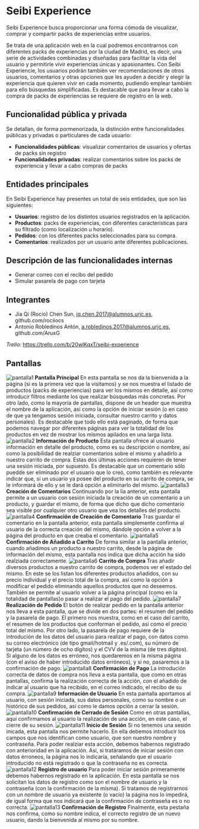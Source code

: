 # Seibi Experience
Seibi Experience busca proporcionar una forma cómoda de visualizar, comprar y compartir packs de experiencias entre usuarios.

Se trata de una aplicación web en la cual podremos encontrarnos con diferentes packs de experiencias por la ciudad de Madrid, es decir, una serie de actividades combinadas y diseñadas para facilitar la vida del usuario y permitirle vivir experiencias únicas y apasionantes. Con Seibi Experiencie, los usuarios podrán también ver recomendaciones de otros usuarios, comentarios y otras opciones que les ayuden a decidir y elegir la experiencia que quieren vivir en cada momento, pudiendo emplear también para ello búsquedas simplificadas. Es destacable que para llevar a cabo la compra de packs de experiencias se requiere de registro en la web.
## Funcionalidad pública y privada
Se detallan, de forma pormenorizada, la distinción entre funcionalidades públicas y privadas o particulares de cada usuario:
* __Funcionalidades públicas__: visualizar comentarios de usuarios y ofertas de packs sin registro
* __Funcionalidades privadas__: realizar comentarios sobre los packs de experiencia y llevar a cabo compras de packs
## Entidades principales
En Seibi Experience hay presentes un total de seis entidades, que son las siguientes:
* __Usuarios__: registro de los distintos usuarios registrados en la aplicación.
* __Productos__: packs de experiencias, con diferentes características para su filtrado (como localización u horario).
* __Pedidos__: con los diferentes packs seleccionados para su compra.
* __Comentarios__: realizados por un usuario ante diferentes publicaciones.
## Descripción de las funcionalidades internas
* Generar correo con el recibo del pedido
* Simular pasarela de pago con tarjeta
## Integrantes
* Jia Qi (Rocío) Chen Sun, jq.chen.2017@alumnos.urjc.es, github.com/rociiocs
* Antonio Robledinos Antón, a.robledinos.2017@alumnos.urjc.es, github.com/AruxG

_Trello:_ https://trello.com/b/20wlKqxT/seibi-experience

## Pantallas
![pantalla1](https://user-images.githubusercontent.com/48557378/110241585-d8203500-7f51-11eb-8fce-d24fef055122.png)
__Pantalla Principal__
En esta pantalla se nos da la bienvenida a la página (si es la primera vez que la visitamos) y se nos muestra el listado de productos (packs de experiencias) para ver los mismos en detalle, así como introducir filtros mediante los que realizar búsquedas más concretas. Por otro lado, como la mayoría de pantallas, dispone de un header que muestra el nombre de la aplicación, así como la opción de iniciar sesión (o en caso de que ya tengamos sesión iniciada, consultar nuestro carrito y datos personales). Es destacable que todo ello está paginado, de forma que podemos navegar por diferentes páginas para ver la totalidad de los productos en vez de mostrar los mismos apilados en una larga lista.
![pantalla2](https://user-images.githubusercontent.com/48557378/110241931-d5264400-7f53-11eb-8435-891386706f47.png)
__Información de Producto__
Esta pantalla ofrece al usuario información en detalle del producto, como es su descripción o nombre, así como la posibilidad de realziar comentarios sobre el mismo y añadirlo a nuestro carrito de compra. Estas dos últimas acciones requieren de tener una sesión iniciada, por supuesto. Es destacable que un comentario sólo puedde ser eliminado por el usuario que lo creó, como también es relevante indicar que, si un usuario ya posee del producto en su carrito de compra, se le informará de ello y se le dará opción a eliminarlo del mismo.
![pantalla3](https://user-images.githubusercontent.com/48557378/110241846-56310b80-7f53-11eb-8984-d30ba5916ef2.png)
__Creación de Comentarios__
Continuando por la lía anterior, esta pantalla permite a un usuario con sesión iniciada la creación de un comentario a un producto, y guardar el mismo, de forma que dicho que dicho comentario sea visible por cualquier otro usuario que vea los detalles del producto.
![pantalla4](https://user-images.githubusercontent.com/48557378/110241884-88db0400-7f53-11eb-9c5d-7a0b1e97e9b4.png)
__Confirmación de Creación de Comentario__
Tras guardar el comentario en la pantalla anterior, esta pantalla simplemente confirma al usuario de la correcta creación del mismo, dándole opción a volver a la página del producto en que creaba el comentario.
![pantalla5](https://user-images.githubusercontent.com/48557378/110241977-1b7ba300-7f54-11eb-9eaa-a9cbbb7c894c.png)
__Confirmación de Añadido a Carrito__
De forma similar a la pantalla anterior, cuando añadimos un producto a nuestro carrito, desde la página de información del mismo, esta pantalla nos indica que dicha acción ha sido realziada correctamente.
![pantalla6](https://user-images.githubusercontent.com/48557378/110242086-99d84500-7f54-11eb-82ba-bc52e5796797.png)
__Carrito de Compra__
Tras añadir diversos productos a nuestro carrito de compra, podemos ver el estado del mismo. En este se los listan los diferentes productos añadidos, con su precio individual y el precio total de la compra, así como la opción a modificar el pedido eliminando aquellos productos que no deseemos. También se permite al usuario volver a la página principal (como en la totalidad de pantallas)o pasar a realizar el pago del pedido.
![pantalla7](https://user-images.githubusercontent.com/48557378/110242158-15d28d00-7f55-11eb-8d58-4d451176663f.png)
__Realización de Pedido__
El botón de realizar pedido en la pantalla anterior nos lleva a esta pantalla, que se divide en dos partes: el resumen del pedido y la pasarela de pago. El primero nos muestra, como en el caso del carrito, el resumen de los productos que conforman el pedido, así como el precio total del mismo. Por otro lado, la pasarela de pago requiere de la introdución de los datos del usuario para realizar el pago, con datos como su correo electrónico (de tipo gmail/hotmail y .es/.com), su número de tarjeta (un número de ocho dígitos) y el CVV de la misma (de tres dígitos). Si alguno de los datos es erróneo, nos quedaremos en la misma página (con el aviso de haber introducido datos erróneos), y si no, pasaremos a la confirmación de pago.
![pantalla8](https://user-images.githubusercontent.com/48557378/110242287-ab6e1c80-7f55-11eb-8c4b-2dad20d230d0.png)
__Confirmación de Pago__
La introdución correcta de datos de compra nos lleva a esta pantalla, que como en otras pantallas, confirma la realización correcta de la acción, con el añadido de indicar al usuario que ha recibido, en el correo indicado, el recibo de su compra. 
![pantalla9](https://user-images.githubusercontent.com/48557378/110242396-2b948200-7f56-11eb-8ebe-f8d9cd8b1cc1.png)
__Información de Usuario__
En esta pantalla aportamos al usuario, con sesión iniciada, sus datos personales, como su nombre o un histórico de sus pedidos, así como le damos opción a cerrar la sesión.
![pantalla10](https://user-images.githubusercontent.com/48557378/110242448-7c0bdf80-7f56-11eb-9618-f1c7b1799d29.png)
__Confirmación de Cerrado de Sesión__
Como en otras pantallas, aquí confirmamos al usuario la realización de una acción, en este caso, el cierre de su sesión.
![pantalla11](https://user-images.githubusercontent.com/48557378/110242588-110ed880-7f57-11eb-9f82-afe32a8371a5.png)
__Inicio de Sesión__
Si no tenemos una sesión inicada, esta pantalla nos permite hacerlo. En ella debemos introducir los campos que nos identifican como usuario, que son nuestro nombre y contraseña. Para poder realziar esta acción, debemos habernos registrado con anterioridad en la aplicación. Así, si tratáramos de iniciar sesión con datos érroneos, la página nos lo indicaría, señalando que el usuario introducido no está registrado o que la contraseña no es correcta.
![pantalla12](https://user-images.githubusercontent.com/48557378/110242592-179d5000-7f57-11eb-950d-f94a6c30d394.png)
__Registro de usuario__
Para poder iniciar sesión primeramente debemos habernos registrado en la aplicación. En esta pantalla se nos solicitan los datos de registro como son el nombre de usuario y la contraseña (con la confirmación de la misma). Si tratamos de registrarnos con un nombre de usuario ya existente (o vacío) la página nos lo impedirá, de igual forma que nos indicará que la confirmación de contraseña es o no correcta.
![pantalla13](https://user-images.githubusercontent.com/48557378/110242678-706ce880-7f57-11eb-9223-5062a76104bf.png)
__Confirmación de Registro__
Finalmente, esta pestaña nos confirma, como su nombre indica, el correcto registro de un nuevo usuario, dando la bienvenida al mismo por su nombre.

